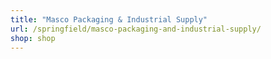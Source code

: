 ```yaml
---
title: "Masco Packaging & Industrial Supply"
url: /springfield/masco-packaging-and-industrial-supply/
shop: shop
---
```

